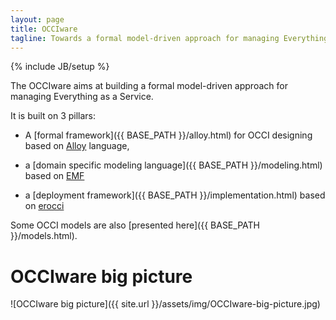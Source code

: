 ```yaml
---
layout: page
title: OCCIware
tagline: Towards a formal model-driven approach for managing Everything as a Service
---
```

{% include JB/setup %}

The OCCIware aims at building a formal model-driven approach for
managing Everything as a Service.

It is built on 3 pillars:

* A [formal framework]({{ BASE_PATH }}/alloy.html) for OCCI designing based on
[Alloy](http://alloy.mit.edu/alloy/) language,

* a [domain specific modeling language]({{ BASE_PATH }}/modeling.html) based on
  [EMF](http://www.eclipse.org/modeling/emf/)

* a [deployment framework]({{ BASE_PATH }}/implementation.html) based on
  [erocci](http://jeanparpaillon.github.com/erocci)

Some OCCI models are also [presented here]({{ BASE_PATH }}/models.html).

# OCCIware big picture

![OCCIware big picture]({{ site.url }}/assets/img/OCCIware-big-picture.jpg)
